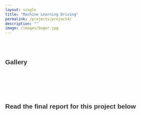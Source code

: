 ```yaml
---
layout: single
title: "Machine Learning Driving"
permalink: /projects/project4/
description: ""
image: /images/buger.jpg
---
```


<!-- Project Sections -->
<section id="The Competition">
  <h2>Gallery</h2>

</section>

<section id="Final Report">
  <h2>Read the final report for this project below</h2>

</section>



<style>
/* Section Styling */
section {
  padding: 20px 0; /* Optional: Adjust spacing above and below */
  margin: 20px 0; /* Optional: Add vertical spacing between sections */
  font-family: 'Arial', sans-serif; /* Optional: Set font family */
  font-size: 14px; /* Set font size */
  line-height: 1.6; /* Improve text readability */
  color: #333; /* Text color */
  border: none; /* Remove borders */
  background-color: transparent; /* Remove background color */
}



section img {
  max-width: 100%;
  height: auto;
  border-radius: 10px;
}

/* Heading Styling */
section h2 {
  margin-bottom: 20px;
  color: #333;
}

/* Smooth Scroll */
a[href^="#"] {
  text-decoration: none;
}

</style>

<script>
  /* Smooth Scroll Script */
  document.querySelectorAll('a[href^="#"]').forEach(anchor => {
    anchor.addEventListener('click', function(e) {
      e.preventDefault();
      document.querySelector(this.getAttribute('href')).scrollIntoView({
        behavior: 'smooth'
      });
    });
  });
</script>
